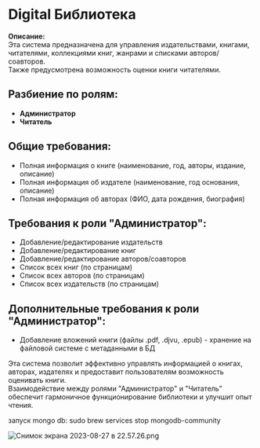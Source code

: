 # Digital Библиотека

**Описание:**  
Эта система предназначена для управления издательствами, книгами, читателями, коллекциями книг, жанрами и списками авторов/соавторов.  
Также предусмотрена возможность оценки книги читателями.

## Разбиение по ролям:

- **Администратор**
- **Читатель**

## Общие требования:

- Полная информация о книге (наименование, год, авторы, издание, описание)
- Полная информация об издателе (наименование, год основания, описание)
- Полная информация об авторах (ФИО, дата рождения, биография)

## Требования к роли "Администратор":

- Добавление/редактирование издательств
- Добавление/редактирование книг
- Добавление/редактирование авторов/соавторов
- Список всех книг (по страницам)
- Список всех авторов (по страницам)
- Список всех издательств (по страницам)

## Дополнительные требования к роли "Администратор":

- Добавление вложений книги (файлы .pdf, .djvu, .epub) - хранение на файловой системе с метаданными в БД

Эта система позволит эффективно управлять информацией о книгах, авторах, издателях и предоставит пользователям возможность оценивать книги.  
Взаимодействие между ролями "Администратор" и "Читатель" обеспечит гармоничное функционирование библиотеки и улучшит опыт чтения.

запуск mongo db: sudo brew services stop  mongodb-community

![Снимок экрана 2023-08-27 в 22.57.26.png](..%2F..%2F..%2Fvar%2Ffolders%2Fp3%2F8g686lts09d7br0kknl0vn840000gn%2FT%2FTemporaryItems%2FNSIRD_screencaptureui_sxmjGv%2F%D0%A1%D0%BD%D0%B8%D0%BC%D0%BE%D0%BA%20%D1%8D%D0%BA%D1%80%D0%B0%D0%BD%D0%B0%202023-08-27%20%D0%B2%2022.57.26.png)